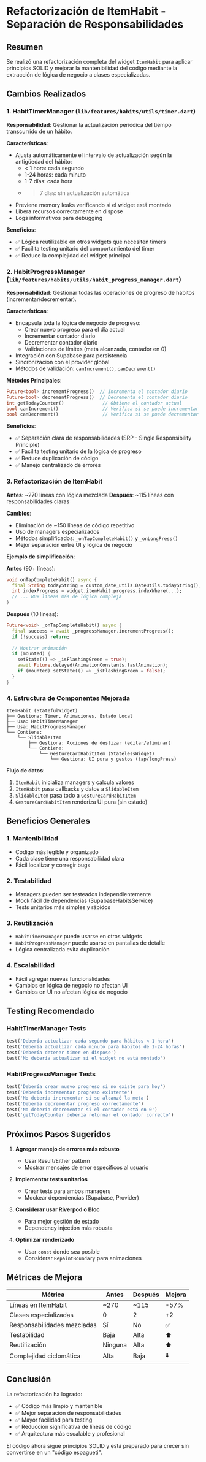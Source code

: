 # Refactorización de ItemHabit - Separación de Responsabilidades

## Resumen
Se realizó una refactorización completa del widget `ItemHabit` para aplicar principios SOLID y mejorar la mantenibilidad del código mediante la extracción de lógica de negocio a clases especializadas.

## Cambios Realizados

### 1. **HabitTimerManager** (`lib/features/habits/utils/timer.dart`)
**Responsabilidad**: Gestionar la actualización periódica del tiempo transcurrido de un hábito.

**Características**:
- Ajusta automáticamente el intervalo de actualización según la antigüedad del hábito:
  - < 1 hora: cada segundo
  - 1-24 horas: cada minuto
  - 1-7 días: cada hora
  - > 7 días: sin actualización automática
- Previene memory leaks verificando si el widget está montado
- Libera recursos correctamente en dispose
- Logs informativos para debugging

**Beneficios**:
- ✅ Lógica reutilizable en otros widgets que necesiten timers
- ✅ Facilita testing unitario del comportamiento del timer
- ✅ Reduce la complejidad del widget principal

### 2. **HabitProgressManager** (`lib/features/habits/utils/habit_progress_manager.dart`)
**Responsabilidad**: Gestionar todas las operaciones de progreso de hábitos (incrementar/decrementar).

**Características**:
- Encapsula toda la lógica de negocio de progreso:
  - Crear nuevo progreso para el día actual
  - Incrementar contador diario
  - Decrementar contador diario
  - Validaciones de límites (meta alcanzada, contador en 0)
- Integración con Supabase para persistencia
- Sincronización con el provider global
- Métodos de validación: `canIncrement()`, `canDecrement()`

**Métodos Principales**:
```dart
Future<bool> incrementProgress()  // Incrementa el contador diario
Future<bool> decrementProgress()  // Decrementa el contador diario
int getTodayCounter()              // Obtiene el contador actual
bool canIncrement()                // Verifica si se puede incrementar
bool canDecrement()                // Verifica si se puede decrementar
```

**Beneficios**:
- ✅ Separación clara de responsabilidades (SRP - Single Responsibility Principle)
- ✅ Facilita testing unitario de la lógica de progreso
- ✅ Reduce duplicación de código
- ✅ Manejo centralizado de errores

### 3. **Refactorización de ItemHabit**
**Antes**: ~270 líneas con lógica mezclada
**Después**: ~115 líneas con responsabilidades claras

**Cambios**:
- Eliminación de ~150 líneas de código repetitivo
- Uso de managers especializados
- Métodos simplificados: `_onTapCompleteHabit()` y `_onLongPress()`
- Mejor separación entre UI y lógica de negocio

**Ejemplo de simplificación**:

**Antes** (90+ líneas):
```dart
void onTapCompleteHabit() async {
  final String todayString = custom_date_utils.DateUtils.todayString();
  int indexProgress = widget.itemHabit.progress.indexWhere(...);
  // ... 80+ líneas más de lógica compleja
}
```

**Después** (10 líneas):
```dart
Future<void> _onTapCompleteHabit() async {
  final success = await _progressManager.incrementProgress();
  if (!success) return;
  
  // Mostrar animación
  if (mounted) {
    setState(() => _isFlashingGreen = true);
    await Future.delayed(AnimationConstants.fastAnimation);
    if (mounted) setState(() => _isFlashingGreen = false);
  }
}
```

### 4. **Estructura de Componentes Mejorada**

```
ItemHabit (StatefulWidget)
├── Gestiona: Timer, Animaciones, Estado Local
├── Usa: HabitTimerManager
├── Usa: HabitProgressManager
└── Contiene:
    └── SlidableItem
        ├── Gestiona: Acciones de deslizar (editar/eliminar)
        └── Contiene:
            └── GestureCardHabitItem (StatelessWidget)
                └── Gestiona: UI pura y gestos (tap/longPress)
```

**Flujo de datos**:
1. `ItemHabit` inicializa managers y calcula valores
2. `ItemHabit` pasa callbacks y datos a `SlidableItem`
3. `SlidableItem` pasa todo a `GestureCardHabitItem`
4. `GestureCardHabitItem` renderiza UI pura (sin estado)

## Beneficios Generales

### 1. **Mantenibilidad**
- Código más legible y organizado
- Cada clase tiene una responsabilidad clara
- Fácil localizar y corregir bugs

### 2. **Testabilidad**
- Managers pueden ser testeados independientemente
- Mock fácil de dependencias (SupabaseHabitsService)
- Tests unitarios más simples y rápidos

### 3. **Reutilización**
- `HabitTimerManager` puede usarse en otros widgets
- `HabitProgressManager` puede usarse en pantallas de detalle
- Lógica centralizada evita duplicación

### 4. **Escalabilidad**
- Fácil agregar nuevas funcionalidades
- Cambios en lógica de negocio no afectan UI
- Cambios en UI no afectan lógica de negocio

## Testing Recomendado

### HabitTimerManager Tests
```dart
test('Debería actualizar cada segundo para hábitos < 1 hora')
test('Debería actualizar cada minuto para hábitos de 1-24 horas')
test('Debería detener timer en dispose')
test('No debería actualizar si el widget no está montado')
```

### HabitProgressManager Tests
```dart
test('Debería crear nuevo progreso si no existe para hoy')
test('Debería incrementar progreso existente')
test('No debería incrementar si se alcanzó la meta')
test('Debería decrementar progreso correctamente')
test('No debería decrementar si el contador está en 0')
test('getTodayCounter debería retornar el contador correcto')
```

## Próximos Pasos Sugeridos

1. **Agregar manejo de errores más robusto**
   - Usar Result/Either pattern
   - Mostrar mensajes de error específicos al usuario

2. **Implementar tests unitarios**
   - Crear tests para ambos managers
   - Mockear dependencias (Supabase, Provider)

3. **Considerar usar Riverpod o Bloc**
   - Para mejor gestión de estado
   - Dependency injection más robusta

4. **Optimizar renderizado**
   - Usar `const` donde sea posible
   - Considerar `RepaintBoundary` para animaciones

## Métricas de Mejora

| Métrica | Antes | Después | Mejora |
|---------|-------|---------|--------|
| Líneas en ItemHabit | ~270 | ~115 | -57% |
| Clases especializadas | 0 | 2 | +2 |
| Responsabilidades mezcladas | Sí | No | ✅ |
| Testabilidad | Baja | Alta | ⬆️ |
| Reutilización | Ninguna | Alta | ⬆️ |
| Complejidad ciclomática | Alta | Baja | ⬇️ |

## Conclusión

La refactorización ha logrado:
- ✅ Código más limpio y mantenible
- ✅ Mejor separación de responsabilidades
- ✅ Mayor facilidad para testing
- ✅ Reducción significativa de líneas de código
- ✅ Arquitectura más escalable y profesional

El código ahora sigue principios SOLID y está preparado para crecer sin convertirse en un "código espagueti".

